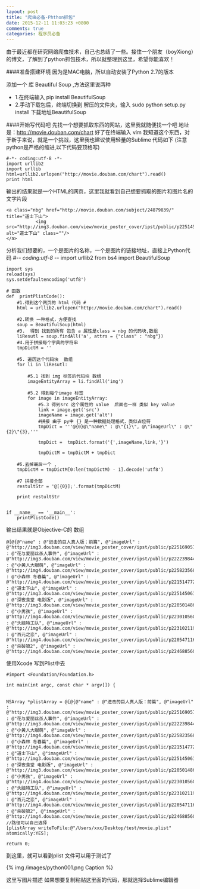 ```yaml
---
layout: post
title: "爬虫必备-Phthon抓包"
date: 2015-12-11 11:03:23 +0800
comments: true
categories: 程序员必备
---
```


 

由于最近都在研究网络爬虫技术，自己也总结了一些。接住一个朋友（boyXiong）的博文，了解到了python抓包技术，所以就整理到这里，希望你能喜欢！

####准备搭建环境 
因为是MAC电脑，所以自动安装了Python 2.7的版本


添加一个 库 Beautiful Soup ,方法这里说两种 

* 1.在终端输入 pip install BeautifulSoup
* 2.手动下载包后，终端切换到 解压的文件夹，输入 sudo python setup.py install 下载地址BeautifulSoup



<!--more-->




####开始写代码吧 
先找一个想要抓取东西的网站，这里我就随便找一个吧 地址是：http://movie.douban.com/chart
好了在终端输入 vim 我知道这个东西，对于新手来说，就是一个挑战，这里我也建议使用轻量的Sublime
代码如下 (注意python是严格的缩进,以下代码要顶格写)

	#-*- coding:utf-8 -*-
	import urllib2
	import urllib
	html=urllib2.urlopen("http://movie.douban.com/chart").read()
	print html

输出的结果就是一个HTML的网页，这里我就看到自己想要抓取的图片和图片名的文字片段

	<a class="nbg" href="http://movie.douban.com/subject/24879839/"  title="道士下山">
	           <img src="http://img3.douban.com/view/movie_poster_cover/ipst/public/p2251450614.jpg" alt="道士下山" class=""/>
	</a>

分析我们想要的，一个是图片的名称，一个是图片的链接地址，直接上Python代码
	#-*- coding:utf-8 -*-
	import urllib2
	from bs4 import BeautifulSoup
	
	import sys  
	reload(sys)  
	sys.setdefaultencoding('utf8')
	
	# 函数
	def  printPlistCode():
	    #1.得到这个网页的 html 代码 #
	    html = urllib2.urlopen("http://movie.douban.com/chart").read()
	
	    #2.转换 一种格式，方便查找
	    soup = BeautifulSoup(html)
	    #3.  得到 找到的所有 包含 a 属性是class = nbg 的代码块,数组
	    liResutl = soup.findAll('a', attrs = {"class" : "nbg"})
	    #4.用于拼接每个字典的字符串
	    tmpDictM = ''
	
	    #5. 遍历这个代码块  数组
	    for li in liResutl:
	
	        #5.1 找到 img 标签的代码块 数组
	        imageEntityArray = li.findAll('img')
	
	        #5.2 得到每个image 标签
	        for image in imageEntityArray:
	            #5.3 得到src 这个属性的 value  后面也一样 类似 key value
	            link = image.get('src')
	            imageName = image.get('alt')
	            #拼接 由于 py中 {} 是一种数据处理格式，类似占位符
	            tmpDict = '''@{0}@\"name\" : @\"{1}\", @\"imageUrl\" : @\"{2}\"{3},'''
	
	            tmpDict =  tmpDict.format('{',imageName,link,'}')
	
	            tmpDictM = tmpDictM + tmpDict
	
	    #6.去掉最后一个 , 
	    tmpDictM = tmpDictM[0:len(tmpDictM) - 1].decode('utf8')
	
	    #7 拼接全部
	    restultStr = '@[{0}];'.format(tmpDictM)
	
	    print restultStr
	
	
	if __name__ == '__main__':
	    printPlistCode()

输出结果就是Objective-C的 数组

	@[@{@"name" : @"进击的巨人真人版：前篇", @"imageUrl" : @"http://img3.douban.com/view/movie_poster_cover/ipst/public/p2251690571.jpg"},@{@"name" : @"花与爱丽丝杀人事件", @"imageUrl" : @"http://img3.douban.com/view/movie_poster_cover/ipst/public/p2222398443.jpg"},@{@"name" : @"小黄人大眼萌", @"imageUrl" : @"http://img4.douban.com/view/movie_poster_cover/ipst/public/p2258235689.jpg"},@{@"name" : @"小森林 冬春篇", @"imageUrl" : @"http://img4.douban.com/view/movie_poster_cover/ipst/public/p2215147728.jpg"},@{@"name" : @"道士下山", @"imageUrl" : @"http://img3.douban.com/view/movie_poster_cover/ipst/public/p2251450614.jpg"},@{@"name" : @"深夜食堂 电影版", @"imageUrl" : @"http://img3.douban.com/view/movie_poster_cover/ipst/public/p2205014862.jpg"},@{@"name" : @"小男孩", @"imageUrl" : @"http://img4.douban.com/view/movie_poster_cover/ipst/public/p2230105606.jpg"},@{@"name" : @"头脑特工队", @"imageUrl" : @"http://img4.douban.com/view/movie_poster_cover/ipst/public/p2231021196.jpg"},@{@"name" : @"百元之恋", @"imageUrl" : @"http://img4.douban.com/view/movie_poster_cover/ipst/public/p2205471169.jpg"},@{@"name" : @"杀破狼2", @"imageUrl" : @"http://img4.douban.com/view/movie_poster_cover/ipst/public/p2246885606.jpg"}];

使用Xcode 写到Plist中去
	
	#import <Foundation/Foundation.h>
	
	int main(int argc, const char * argv[]) {


    NSArray *plistArray = @[@{@"name" : @"进击的巨人真人版：前篇", @"imageUrl" : @"http://img3.douban.com/view/movie_poster_cover/ipst/public/p2251690571.jpg"},@{@"name" : @"花与爱丽丝杀人事件", @"imageUrl" : @"http://img3.douban.com/view/movie_poster_cover/ipst/public/p2222398443.jpg"},@{@"name" : @"小黄人大眼萌", @"imageUrl" : @"http://img4.douban.com/view/movie_poster_cover/ipst/public/p2258235689.jpg"},@{@"name" : @"小森林 冬春篇", @"imageUrl" : @"http://img4.douban.com/view/movie_poster_cover/ipst/public/p2215147728.jpg"},@{@"name" : @"道士下山", @"imageUrl" : @"http://img3.douban.com/view/movie_poster_cover/ipst/public/p2251450614.jpg"},@{@"name" : @"深夜食堂 电影版", @"imageUrl" : @"http://img3.douban.com/view/movie_poster_cover/ipst/public/p2205014862.jpg"},@{@"name" : @"小男孩", @"imageUrl" : @"http://img4.douban.com/view/movie_poster_cover/ipst/public/p2230105606.jpg"},@{@"name" : @"头脑特工队", @"imageUrl" : @"http://img4.douban.com/view/movie_poster_cover/ipst/public/p2231021196.jpg"},@{@"name" : @"百元之恋", @"imageUrl" : @"http://img4.douban.com/view/movie_poster_cover/ipst/public/p2205471169.jpg"},@{@"name" : @"杀破狼2", @"imageUrl" : @"http://img4.douban.com/view/movie_poster_cover/ipst/public/p2246885606.jpg"}];
    //路径可以自己选择
    [plistArray writeToFile:@"/Users/xxx/Desktop/test/movie.plist" atomically:YES];

    return 0;

到这里，就可以看到plist 文件可以用于测试了 




{% img /images/python001.png Caption %}  


这里写图片描述
如果想要复制粘贴这里面的代码，那就选择Sublime编辑器